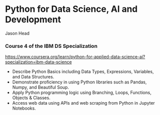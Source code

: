 # Python for Data Science, AI and Development

Jason Head

### Course 4 of the IBM DS Specialization

https://www.coursera.org/learn/python-for-applied-data-science-ai?specialization=ibm-data-science

* Describe Python Basics including Data Types, Expressions, Variables, and Data Structures.
* Demonstrate proficiency in using Python libraries such as Pandas, Numpy, and Beautiful Soup.
* Apply Python programming logic using Branching, Loops, Functions, Objects & Classes.
* Access web data using APIs and web scraping from Python in Jupyter Notebooks.  
